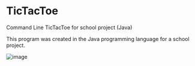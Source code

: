 # TicTacToe
Command Line TicTacToe for school project (Java)

This program was created in the Java programming language for a school project. 

![image](https://user-images.githubusercontent.com/66417986/122179555-a45c8180-ce55-11eb-92e6-f55c4b6cd746.png)
